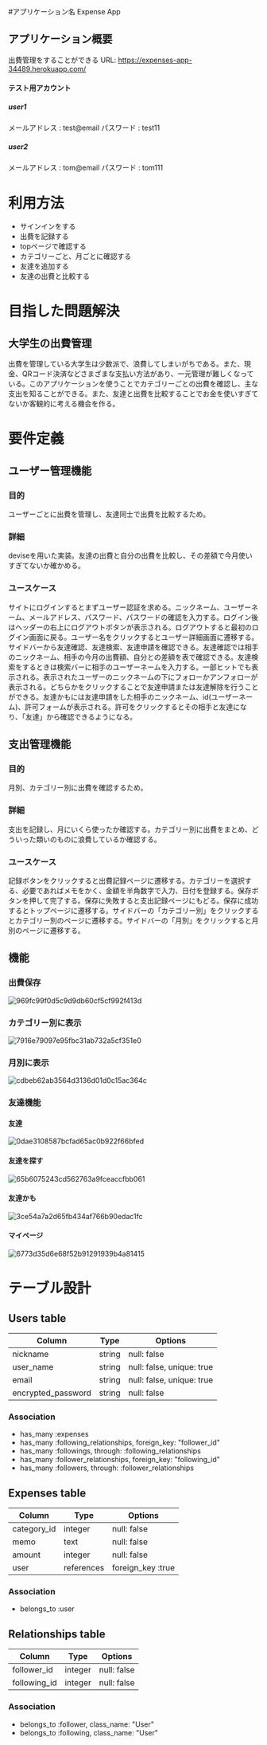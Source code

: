 #アプリケーション名
Expense App


## アプリケーション概要
出費管理をすることができる
URL: https://expenses-app-34489.herokuapp.com/
#### テスト用アカウント
##### user1
メールアドレス : test@email
パスワード    : test11
##### user2
メールアドレス : tom@email
パスワード    : tom111


# 利用方法

 - サインインをする
 - 出費を記録する
 - topページで確認する
 - カテゴリーごと、月ごとに確認する
 - 友達を追加する
 - 友達の出費と比較する


# 目指した問題解決

## 大学生の出費管理
出費を管理している大学生は少数派で、浪費してしまいがちである。また、現金、QRコード決済などさまざまな支払い方法があり、一元管理が難しくなっている。このアプリケーションを使うことでカテゴリーごとの出費を確認し、主な支出を知ることができる。また、友達と出費を比較することでお金を使いすぎてないか客観的に考える機会を作る。

# 要件定義

## ユーザー管理機能
### 目的
ユーザーごとに出費を管理し、友達同士で出費を比較するため。
### 詳細
deviseを用いた実装。友達の出費と自分の出費を比較し、その差額で今月使いすぎてないか確かめる。
### ユースケース
サイトにログインするとまずユーザー認証を求める。ニックネーム、ユーザーネーム、メールアドレス、パスワード、パスワードの確認を入力する。ログイン後はヘッダーの右上にログアウトボタンが表示される。ログアウトすると最初のログイン画面に戻る。ユーザー名をクリックするとユーザー詳細画面に遷移する。サイドバーから友達確認、友達検索、友達申請を確認できる。友達確認では相手のニックネーム、相手の今月の出費額、自分との差額を表で確認できる。友達検索をするときは検索バーに相手のユーザーネームを入力する。一部ヒットでも表示される。表示されたユーザーのニックネームの下にフォローかアンフォローが表示される。どちらかをクリックすることで友達申請または友達解除を行うことができる。友達かもには友達申請をした相手のニックネーム、id(ユーザーネーム)、許可フォームが表示される。許可をクリックするとその相手と友達になり、「友達」から確認できるようになる。
## 支出管理機能
### 目的
月別、カテゴリー別に出費を確認するため。
### 詳細
支出を記録し、月にいくら使ったか確認する。カテゴリー別に出費をまとめ、どういった類いのものに浪費しているか確認する。
### ユースケース
記録ボタンをクリックすると出費記録ページに遷移する。カテゴリーを選択する、必要であればメモをかく、金額を半角数字で入力、日付を登録する。保存ボタンを押して完了する。保存に失敗すると支出記録ページにもどる。保存に成功するとトップページに遷移する。サイドバーの「カテゴリー別」をクリックするとカテゴリー別のページに遷移する。サイドバーの「月別」をクリックすると月別のページに遷移する。

## 機能
### 出費保存
![969fc99f0d5c9d9db60cf5cf992f413d](https://user-images.githubusercontent.com/71278326/112833118-3e235680-90d1-11eb-8919-be74616c8b4d.gif)
### カテゴリー別に表示
![7916e79097e95fbc31ab732a5cf351e0](https://user-images.githubusercontent.com/71278326/112834281-c35b3b00-90d2-11eb-8fc7-38163176cf86.gif)
### 月別に表示
![cdbeb62ab3564d3136d01d0c15ac364c](https://user-images.githubusercontent.com/71278326/112834428-ed146200-90d2-11eb-9ecd-81afb9d0ba0a.gif)
### 友達機能
#### 友達
![0dae3108587bcfad65ac0b922f66bfed](https://user-images.githubusercontent.com/71278326/112834591-2351e180-90d3-11eb-80ba-9a9a285e3aca.gif)
#### 友達を探す
![65b6075243cd562763a9fceaccfbb061](https://user-images.githubusercontent.com/71278326/112834719-48deeb00-90d3-11eb-966b-fe55241a4491.gif)
#### 友達かも
![3ce54a7a2d65fb434af766b90edac1fc](https://user-images.githubusercontent.com/71278326/112834798-6744e680-90d3-11eb-8faa-7fd16822c700.gif)
#### マイページ
![6773d35d6e68f52b91291939b4a81415](https://user-images.githubusercontent.com/71278326/112834885-804d9780-90d3-11eb-8a44-e225433a3643.gif)

# テーブル設計

## Users table

| Column             | Type    | Options                   |
| ------------------ | ------- | ------------------------- |
| nickname           | string  | null: false               |
| user_name          | string  | null: false, unique: true |
| email              | string  | null: false, unique: true |
| encrypted_password | string  | null: false               |

### Association

- has_many :expenses
- has_many :following_relationships, foreign_key: "follower_id"
- has_many :followings, through: :following_relationships
- has_many :follower_relationships, foreign_key: "following_id"
- has_many :followers, through: :follower_relationships


## Expenses table

| Column      | Type       | Options           |
| ----------- | ---------- | ----------------- |
| category_id | integer    | null: false       |
| memo        | text       | null: false       |
| amount      | integer    | null: false       |
| user        | references | foreign_key :true |

### Association

- belongs_to :user

## Relationships table

| Column       | Type       | Options           |
| ------------ | ---------- | ----------------- |
| follower_id  | integer    | null: false       |
| following_id | integer    | null: false       |

### Association

- belongs_to :follower, class_name: "User"
- belongs_to :following, class_name: "User"
